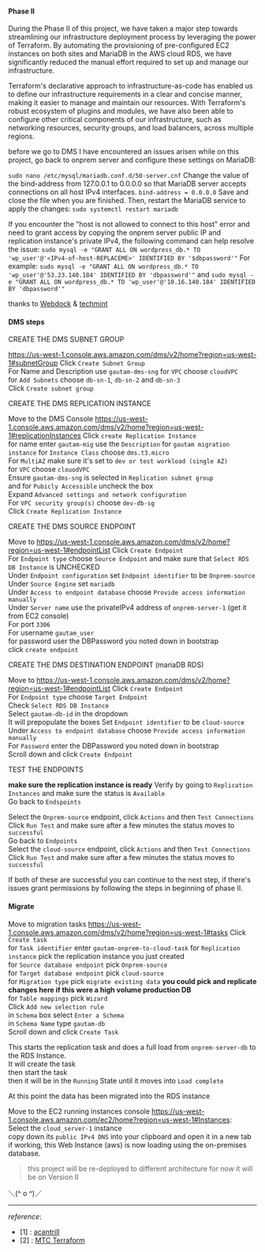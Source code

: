 #### Phase II

During the Phase II of this project, we have taken a major step towards streamlining our infrastructure deployment process by leveraging the power of Terraform. By automating the provisioning of pre-configured EC2 instances on both sites and MariaDB in the AWS cloud RDS, we have significantly reduced the manual effort required to set up and manage our infrastructure.

Terraform's declarative approach to infrastructure-as-code has enabled us to define our infrastructure requirements in a clear and concise manner, making it easier to manage and maintain our resources. With Terraform's robust ecosystem of plugins and modules, we have also been able to configure other critical components of our infrastructure, such as networking resources, security groups, and load balancers, across multiple regions.

before we go to DMS I have encountered an issues arisen while on this project, go back to onprem server and configure these settings on MariaDB:

`sudo nano /etc/mysql/mariadb.conf.d/50-server.cnf`
Change the value of the bind-address from 127.0.0.1 to 0.0.0.0 so that MariaDB server accepts connections on all host IPv4 interfaces.
`bind-address = 0.0.0.0`
Save and close the file when you are finished. Then, restart the MariaDB service to apply the changes:
`sudo systemctl restart mariadb`

If you encounter the "host is not allowed to connect to this host" error and need to grant access by copying the onprem server public IP and replication instance's private IPv4, the following command can help resolve the issue:
`sudo mysql -e "GRANT ALL ON wordpress_db.* TO 'wp_user'@'<IPv4-of-host-REPLACEME>' IDENTIFIED BY '$dbpassword'"`
For example:
`sudo mysql -e "GRANT ALL ON wordpress_db.* TO 'wp_user'@'53.23.140.184' IDENTIFIED BY 'dbpassword'"`
and
`sudo mysql -e "GRANT ALL ON wordpress_db.* TO 'wp_user'@'10.16.140.184' IDENTIFIED BY 'dbpassword'"`

thanks to [Webdock](https://webdock.io/en/docs/how-guides/database-guides/how-enable-remote-access-your-mariadbmysql-database) & [techmint](https://www.tecmint.com/fix-error-1130-hy000-host-not-allowed-to-connect-mysql/)

#### DMS steps  

CREATE THE DMS SUBNET GROUP

https://us-west-1.console.aws.amazon.com/dms/v2/home?region=us-west-1#subnetGroup 
Click `Create Subnet Group`  
For Name and Description use `gautam-dms-sng`
for `VPC` choose `cloudVPC`  
for `Add Subnets` choose `db-sn-1`, `db-sn-2` and `db-sn-3`  
Click `Create subnet group` 

CREATE THE DMS REPLICATION INSTANCE

Move to the DMS Console https://us-west-1.console.aws.amazon.com/dms/v2/home?region=us-west-1#replicationInstances
Click `create Replication Instance`  
for name enter `gautam-mig`
use the `Description` for `gautam migration instance` 
for `Instance Class` choose `dms.t3.micro`  
For `MultiAZ` make sure it's set to `dev or test workload (single AZ)`  
for `VPC` choose `clouodVPC`  
Ensure `gautam-dms-sng` is selected in `Replication subnet group`  
and for `Pubicly Accessible` uncheck the box  
Expand `Advanced settings and network configuration`  
For `VPC security group(s)` choose `dev-db-sg`  
Click `Create Replication Instance`


CREATE THE DMS SOURCE ENDPOINT

Move to https://us-west-1.console.aws.amazon.com/dms/v2/home?region=us-west-1#endpointList 
Click `Create Endpoint`  
For `Endpoint type` choose `Source Endpoint` and make sure that `Select RDS DB Instance` is UNCHECKED  
Under `Endpoint configuration` set `Endpoint identifier` to be `Onprem-source`  
Under `Source Engine` set `mariadb`  
Under `Access to endpoint database` choose `Provide access information manually`  
Under `Server name` use the privateIPv4 address of `onprem-server-1` (get it from EC2 console)  
For port `3306`  
For username `gautam_user`  
for password user the DBPassword you noted down in bootstrap  
click `create endpoint`  

CREATE THE DMS DESTINATION ENDPOINT (mariaDB RDS)  

Move to https://us-west-1.console.aws.amazon.com/dms/v2/home?region=us-west-1#endpointList 
Click `Create Endpoint`  
For `Endpoint type` choose `Target Endpoint`  
Check `Select RDS DB Instance`  
Select `gautam-db-id` in the dropdown  
It will prepopulate the boxes 
Set `Endpoint identifier` to be `cloud-source` 
Under `Access to endpoint database` choose `Provide access information manually`  
For `Password` enter the DBPassword you noted down in bootstrap  
Scroll down and click `Create Endpoint`  

TEST THE ENDPOINTS

**make sure the replication instance is ready**
Verify by going to `Replication Instances` and make sure the status is `Available`  
Go back to `Endspoints`  

Select the `Onprem-source` endpoint, click `Actions` and then `Test Connections`  
Click `Run Test` and make sure after a few minutes the status moves to `successful`  
Go back to `Endpoints`  
Select the `cloud-source` endpoint, click `Actions` and then `Test Connections`  
Click `Run Test` and make sure after a few minutes the status moves to `successful`  

If both of these are successful you can continue to the next step, if there's issues grant permissions by following the steps in beginning of phase II.  

#### Migrate
Move to migration tasks https://us-west-1.console.aws.amazon.com/dms/v2/home?region=us-west-1#tasks 
Click `Create task`  
for `Task identifier` enter `gautam-onprem-to-cloud-task`
for `Replication instance` pick the replication instance you just created  
for `Source database endpoint` pick `Onprem-source`  
for `Target database endpoint` pick `cloud-source`  
for `Migration type` pick `migrate existing data` **you could pick and replicate changes here if this were a high volume production DB**  
for `Table mappings` pick `Wizard`  
Click `Add new selection rule`  
in `Schema` box select `Enter a Schema`  
in `Schema Name` type `gautam-db`  
Scroll down and click `Create Task`  

This starts the replication task and does a full load from `onprem-server-db` to the RDS Instance.  
It will create the task  
then start the task  
then it will be in the `Running` State until it moves into `Load complete`  


At this point the data has been migrated into the RDS instance  


Move to the EC2 running instances console https://us-west-1.console.aws.amazon.com/ec2/home?region=us-west-1#Instances:  
Select the `cloud_server-1` instance  
copy down its `public IPv4 DNS` into your clipboard and open it in a new tab  
if working, this Web Instance (aws) is now loading using the on-premises database.

> this project will be re-deployed to different architecture
for now it will be on Version II

＼(^ o ^)／


---
<em>reference</em>:

* [1] : [acantrill](https://github.com/acantril/learn-cantrill-io-labs/tree/master/aws-dms-database-migration)
* [2] : [MTC Terraform](https://github.com/morethancertified/mtc-terraform)
